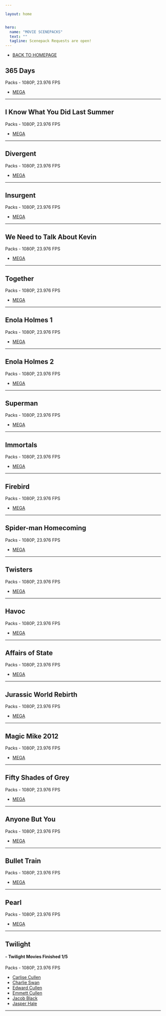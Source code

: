 ```yaml
---

layout: home


hero:
  name: "MOVIE SCENEPACKS"
  text: ""
  tagline: Scenepack Requests are open!
---
```


- [BACK TO HOMEPAGE](/index)

## 365 Days
Packs - 1080P, 23.976 FPS
- [MEGA](https://mega.nz/folder/Yf5kDSBY#c13irlfXG2dNAVB9EyGXQQ)
---

## I Know What You Did Last Summer
Packs - 1080P, 23.976 FPS
- [MEGA](https://mega.nz/folder/UT4ylDKL#AvkrH1kbge2ujIT2IqwOVw)
---

## Divergent
Packs - 1080P, 23.976 FPS
- [MEGA](https://mega.nz/folder/cT5AXJBJ#zhHSzKUcs0Q3xwz6o-6CTw)
---

## Insurgent
Packs - 1080P, 23.976 FPS
- [MEGA](https://mega.nz/folder/0KInRaRY#NkAesKY45kwB03lnHWC7vQ)
---

## We Need to Talk About Kevin
Packs - 1080P, 23.976 FPS
- [MEGA](https://mega.nz/folder/JfQl0aKb#DItm2Ak_6o-e_FaBoncOxg)
---

## Together
Packs - 1080P, 23.976 FPS
- [MEGA](https://mega.nz/folder/EeYU3K5S#bBEkEABWQIK4h3CqNFplyg)
---

## Enola Holmes 1
Packs - 1080P, 23.976 FPS
- [MEGA](https://mega.nz/folder/EehGSbJA#w35Lg_7JcLaJdoHIwuMETA)
---

## Enola Holmes 2
Packs - 1080P, 23.976 FPS
- [MEGA](https://mega.nz/folder/EehGSbJA#w35Lg_7JcLaJdoHIwuMETA)
---

## Superman
Packs - 1080P, 23.976 FPS
- [MEGA](https://mega.nz/folder/JShgVZ4K#6lF7ufciW80miE3W-lDgPw)
---

## Immortals
Packs - 1080P, 23.976 FPS
- [MEGA](https://mega.nz/folder/RWZCWKZb#qU7ikvIo6jrv4EE3BeurYg)
---

## Firebird
Packs - 1080P, 23.976 FPS
- [MEGA](https://mega.nz/folder/QCpl3KYB#LD76oDdFjBOvYO6oiXLu6Q)
---

## Spider-man Homecoming
Packs - 1080P, 23.976 FPS
- [MEGA](https://mega.nz/folder/FCY2yRQY#rTs8qnlOiGCNzmsnAALaHQ)
---

## Twisters
Packs - 1080P, 23.976 FPS
- [MEGA](https://mega.nz/folder/xDBBQIra#mqPy_hs-aET0fbai_vnulQ)
---

## Havoc
Packs - 1080P, 23.976 FPS
- [MEGA](https://mega.nz/folder/oP4DnDhQ#bYsr41jDWuOm85xHQUAGtw)
---

## Affairs of State
Packs - 1080P, 23.976 FPS
- [MEGA](https://mega.nz/folder/wGZnVRKb#JHSQUcz3G57QGrQDRfsa0A)
---

## Jurassic World Rebirth
Packs - 1080P, 23.976 FPS
- [MEGA](https://mega.nz/folder/MCBkBS4L#q7lYdsvwJ9yl3sd1W6GoUg)
---

## Magic Mike 2012
Packs - 1080P, 23.976 FPS
- [MEGA](https://mega.nz/folder/wOJjUJCD#nUVoLybgRNoZ2N7myRRV3Q)
---

## Fifty Shades of Grey
Packs - 1080P, 23.976 FPS
- [MEGA](https://mega.nz/folder/VeQwwIDT#aLt7xBbag4IpuyBa76sybA)
---

## Anyone But You
Packs - 1080P, 23.976 FPS
- [MEGA](https://mega.nz/folder/RLhAgaoA#egOPZ3kxtIn14-4bZf4sGQ)
---

## Bullet Train
Packs - 1080P, 23.976 FPS
- [MEGA](https://mega.nz/folder/gWBHiT4T#Hc_0xjdBj-lDgeOwdQD1uw)
---

## Pearl
Packs - 1080P, 23.976 FPS
- [MEGA](https://mega.nz/folder/1SQDCbAJ#91RzX9hqIAc5HW53oFkeaQ)
---

## Twilight
#### - **Twilight Movies Finished 1/5**
Packs - 1080P, 23.976 FPS
- [Carlise Cullen](https://mega.nz/folder/8KBmnZ4Z#a0xUnbD9nhW4N_hEGUUuOw)
- [Charlie Swan](https://mega.nz/folder/RLIzwBqA#po_r3FagE1FzRmSouGUiOg)
- [Edward Cullen](https://mega.nz/folder/RKYB2KKS#2pUM6YxIv-JmXxsa-vsjrg)
- [Emmett Cullen](https://mega.nz/folder/YOY2GJ5S#xy5MHN_2rOenI3pVxX78sQ)
- [Jacob Black](https://mega.nz/folder/EXpQUCyL#gfuVFgKT5jngpPY4GJFmRg)
- [Jasper Hale](https://mega.nz/folder/tOIjELhQ#8gFBHoALM5v_6LtcZQPO6Q)
---